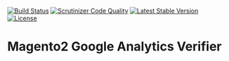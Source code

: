 [![Build Status](https://scrutinizer-ci.com/g/lizardmedia/google-analytics-verifier-magento2/badges/build.png?b=master)](https://scrutinizer-ci.com/g/lizardmedia/google-analytics-verifier-magento2/build-status/master)
[![Scrutinizer Code Quality](https://scrutinizer-ci.com/g/lizardmedia/google-analytics-verifier-magento2/badges/quality-score.png?b=master)](https://scrutinizer-ci.com/g/lizardmedia/google-analytics-verifier-magento2/?branch=master)
[![Latest Stable Version](https://poser.pugx.org/lizardmedia/module-google-analytics-verifier/v/stable)](https://packagist.org/packages/lizardmedia/module-google-analytics-verifier)
[![License](https://poser.pugx.org/lizardmedia/module-google-analytics-verifier/license)](https://packagist.org/packages/lizardmedia/module-google-analytics-verifier)

# Magento2 Google Analytics Verifier #
